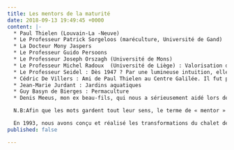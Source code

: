 ```yaml
---
title: Les mentors de la maturité
date: 2018-09-13 19:49:45 +0000
content: |-
  * Paul Thielen (Louvain-La -Neuve)
  * Le Professeur Patrick Sorgeloos (maréculture, Université de Gand)
  * La Docteur Mony Jaspers
  * Le Professeur Guido Persoons
  * Le Professeur Joseph Orszagh (Université de Mons)
  * Le Professeur Michel Radoux  (Université de Liège) : Valorisation de l'eau de pluie et épuration des eaux usées. Informations sur les toilettes sèches (voir : « eautarcie.com »)
  * Le Professeur Seidel : Dès 1947 ? Par une lumineuse intuition, elle « saisit » les pouvoirs des plantes aquatiques (pour l'épuration des eaux usées)
  * Cédric De Villers : Ami de Paul Thielen au Centre Galilée. Il fut promoteur des recherches sur les énergies douces. Il créa aussi, à ce sujet, un atelier pour chômeurs à Glabais et ses enseignements mèneront 80% de ceux-ci à retrouver du travail après leurs stages. 
  * Jean-Marie Jurdant : Jardins aquatiques
  * Guy Basyn de Bierges : Permaculture
  * Denis Meeus, mon ex beau-fils, qui nous a sérieusement aidé lors des travaux à Glabais. Après cette aventure, chemin faisant, nous nous sommes associés pour créer « Créaqua », Jardins naturels et aquatiques (Consultation-Conception-Réalisation) parce que Denis a travaillé chez Jiffiplan, le musée des plantes aquatiques de Pierre Jurdant. Je le considère lui comme étant le grand promoteur des Jardins Aquatiques. Après moultes recherches, il s'orienta vers des moyens naturels pour l'entretien des pièces d'eau.

  N.B:Afin que les mots gardent tout leur sens, le terme de « mentor » sera réservé à Paul Thielen, Joseph Orszagh et Michel Radoux et celui de conseiller, tout aussi noble mais moins prégnant, aux autres « guides »...

  En 1993, nous avons conçu et réalisé les transformations du chalet de vacances de mes parents (ancien stand à l'Expo de 1935), qui avait d'abord été installé à Ottignies, en haut du Bois des Rêves, chez des amis que mes parents connaissaient grâce au Lavoir où ils étaient clients. J'y ai passé des vacances pendant la guerre. Puis ce pavillon leur a été racheté pour l'installer à Glabais en 1962. Nous l'avons converti en « maison écologique » : aménagements, isolation, chauffage, électricité... Nous y sommes toujours et... très heureux !!!
published: false

---
```

